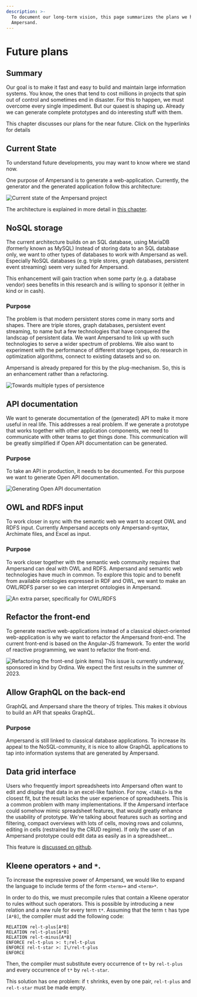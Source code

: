 ```yaml
---
description: >-
  To document our long-term vision, this page summarizes the plans we have with
  Ampersand.
---
```


# Future plans

## Summary
Our goal is to make it fast and easy to build and maintain large information systems.
You know, the ones that tend to cost millions in projects that spin out of control and sometimes end in disaster.
For this to happen, we must overcome every single impediment.
But our quaest is shaping up. Already we can generate complete prototypes and do interesting stuff with them.

This chapter discusses our plans for the near future. Click on the hyperlinks for details

## Current State

To understand future developments, you may want to know where we stand now.


One purpose of Ampersand is to generate a web-application. Currently, the generator and the generated application follow this architecture:

![Current state of the Ampersand project](<./.gitbook/assets/state-of-ampersand-project-2019.png>)

The architecture is explained in more detail in [this chapter](./architecture-of-an-ampersand-application/).


## NoSQL storage
The current architecture builds on an SQL database, using MariaDB (formerly known as MySQL)
Instead of storing data to an SQL database only, we want to other types of databases to work with Ampersand as well.
Especially NoSQL databases \(e.g. triple stores, graph databases, persistent event streaming\) seem very suited for Ampersand.

This enhancement will gain traction when some party (e.g. a database vendor) sees benefits in this research and is willing to sponsor it (either in kind or in cash).
### Purpose
The problem is that modern persistent stores come in many sorts and shapes.
There are triple stores, graph databases, persistent event streaming, to name but a few technologies that have conquered the landscap of persistent data. We want Ampersand to link up with such technologies to serve a wider spectrum of problems.
We also want to experiment with the performance of different storage types, do research in optimization algorithms, connect to existing datasets and so on.

Ampersand is already prepared for this by the plug-mechanism.
So, this is an enhancement rather than a refactoring.

![Towards multiple types of persistence](<./.gitbook/assets/towards-multiple-types-of-persistence.png>)


## API documentation
We want to generate documentation of the (generated) API to make it more useful in real life.
This addresses a real problem. If we generate a prototype that works together with other application components,
we need to communicate with other teams to get things done.
This communication will be greatly simplified if Open API documentation can be generated.
### Purpose
To take an API in production, it needs to be documented. For this purpose we want to generate Open API documentation.

![Generating Open API documentation](<./.gitbook/assets/Untitled Diagram (8).png>)



## OWL and RDFS input
To work closer in sync with the semantic web we want to accept OWL and RDFS input. Currently Ampersand accepts only Ampersand-syntax, Archimate files, and Excel as input.
### Purpose
To work closer together with the semantic web community requires that Ampersand can deal with OWL and RDFS.
Ampersand and semantic web technologies have much in common. To explore this topic and to benefit from available ontologies expressed in RDF and OWL, we want to make an OWL/RDFS parser so we can interpret ontologies in Ampersand.

![An extra parser, specifically for OWL/RDFS](./.gitbook/assets/untitled-diagram-7%20%281%29.png)


## Refactor the front-end
To generate reactive web-applications instead of a classical object-oriented web-application is why we want to refactor the Ampersand front-end.
The current front-end is based on the Angular-JS framework. To enter the world of reactive programming, we want to refactor the front-end.

![Refactoring the front-end (pink items)](<./.gitbook/assets/Untitled Diagram (6).png>)
This issue is currently underway, sponsored in kind by Ordina. We expect the first results in the summer of 2023.


## Allow GraphQL on the back-end
GraphQL and Ampersand share the theory of triples. This makes it obvious to build an API that speaks GraphQL.

### Purpose
Ampersand is still linked to classical database applications.
To increase its appeal to the NoSQL-community, it is nice to allow GraphQL applications to tap into information systems that are generated by Ampersand.

## Data grid interface
Users who frequently import spreadsheets into Ampersand often want to edit and display that data in an excel-like fashion.
For now, `<TABLE>` is the closest fit, but the result lacks the user experience of spreadsheets.
This is a common problem with many implementations.
If the Ampersand interface could somehow mimic spreadsheet features, that would greatly enhance the usability of prototype. We're talking about features such as sorting and filtering, compact overviews with lots of cells, moving rows and columns, editing in cells (restrained by the CRUD regime).
If only the user of an Ampersand prototype could edit data as easily as in a spreadsheet...

This feature is [discussed on github](https://github.com/AmpersandTarski/Ampersand/issues/1166).

## Kleene operators `+` and `*`.
To increase the expressive power of Ampersand, we would like to expand the language to include terms of the form `<term>+` and `<term>*`.

In order to do this, we must precompile rules that contain a Kleene operator to rules without such operators.
This is possible by introducing a new relation and a new rule for every term `t*`.
Assuming that the term `t` has type `[A*B]`,
the compiler must add the following code:
```Ampersand
RELATION rel-t-plus[A*B]
RELATION rel-t-plus[A*B]
RELATION rel-t-minus[A*B]
ENFORCE rel-t-plus >: t;rel-t-plus
ENFORCE rel-t-star >: I\/rel-t-plus
ENFORCE
```
Then, the compiler must substitute every occurrence of `t+` by `rel-t-plus`
and every occurrence of `t*` by `rel-t-star`.

This solution has one problem: if `t` shrinks, even by one pair, `rel-t-plus`
and `rel-t-star` must be made empty.
